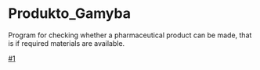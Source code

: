 # Produkto_Gamyba
Program for checking whether a pharmaceutical product can be made, that is if required materials are available.

[#1](screens/pradzia.png)
